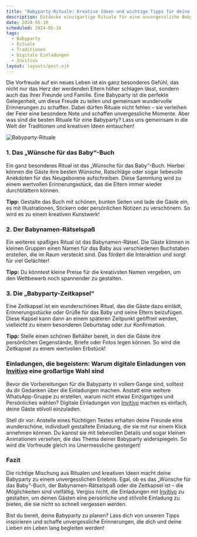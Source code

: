 ```yaml
---
title: "Babyparty-Rituale: Kreative Ideen und wichtige Tipps für deine Feier"
description: Entdecke einzigartige Rituale für eine unvergessliche Babyparty, von Traditionen bis zu modernen Ideen, und erfahre, wie digitale Einladungen von Invitivo das Ganze persönlicher machen.
date: 2024-05-10
scheduled: 2024-05-10
tags:
  - Babyparty
  - Rituale
  - Traditionen
  - Digitale Einladungen
  - Invitivo
layout: layouts/post.njk
---
```


Die Vorfreude auf ein neues Leben ist ein ganz besonderes Gefühl, das nicht nur das Herz der werdenden Eltern höher schlagen lässt, sondern auch das ihrer Freunde und Familie. Eine Babyparty ist die perfekte Gelegenheit, um diese Freude zu teilen und gemeinsam wundervolle Erinnerungen zu schaffen. Dabei dürfen Rituale nicht fehlen – sie verleihen der Feier eine besondere Note und schaffen unvergessliche Momente. Aber was sind die besten Rituale für eine Babyparty? Lass uns gemeinsam in die Welt der Traditionen und kreativen Ideen eintauchen!

![Babyparty-Rituale](/img/babyparty-rituale.webp)

### 1. **Das „Wünsche für das Baby“-Buch**

Ein ganz besonderes Ritual ist das „Wünsche für das Baby“-Buch. Hierbei können die Gäste ihre besten Wünsche, Ratschläge oder sogar liebevolle Anekdoten für das Neugeborene aufschreiben. Diese Sammlung wird zu einem wertvollen Erinnerungsstück, das die Eltern immer wieder durchblättern können.

**Tipp:** Gestalte das Buch mit schönen, bunten Seiten und lade die Gäste ein, es mit Illustrationen, Stickern oder persönlichen Notizen zu verschönern. So wird es zu einem kreativen Kunstwerk!

### 2. **Der Babynamen-Rätselspaß**

Ein weiteres spaßiges Ritual ist das Babynamen-Rätsel. Die Gäste können in kleinen Gruppen einen Namen für das Baby aus verschiedenen Buchstaben erstellen, die im Raum versteckt sind. Das fördert die Interaktion und sorgt für viel Gelächter!

**Tipp:** Du könntest kleine Preise für die kreativsten Namen vergeben, um den Wettbewerb noch spannender zu gestalten.

### 3. **Die „Babyparty-Zeitkapsel“**

Eine Zeitkapsel ist ein wunderschönes Ritual, das die Gäste dazu einlädt, Erinnerungsstücke oder Grüße für das Baby und seine Eltern beizufügen. Diese Kapsel kann dann an einem späteren Zeitpunkt geöffnet werden, vielleicht zu einem besonderen Geburtstag oder zur Konfirmation.

**Tipp:** Stelle einen schönen Behälter bereit, in den die Gäste ihre persönlichen Gegenstände, Briefe oder Fotos legen können. So wird die Zeitkapsel zu einem wertvollen Erbstück!

### **Einladungen, die begeistern: Warum digitale Einladungen von [Invitivo](https://invitivo.com/create) eine großartige Wahl sind**

Bevor die Vorbereitungen für die Babyparty in vollem Gange sind, solltest du dir Gedanken über die Einladungen machen. Anstatt eine weitere WhatsApp-Gruppe zu erstellen, warum nicht etwas Einzigartiges und Persönliches wählen? Digitale Einladungen von [Invitivo](https://invitivo.com) machen es einfach, deine Gäste stilvoll einzuladen. 

Stell dir vor: Anstelle eines flüchtigen Textes erhalten deine Freunde eine wunderschöne, individuell gestaltete Einladung, die sie mit nur einem Klick annehmen können. Du kannst sie mit liebevollen Details und sogar kleinen Animationen versehen, die das Thema deiner Babyparty widerspiegeln. So wird die Vorfreude gleich ins Unermessliche gesteigert!

### **Fazit**

Die richtige Mischung aus Ritualen und kreativen Ideen macht deine Babyparty zu einem unvergesslichen Erlebnis. Egal, ob es das „Wünsche für das Baby“-Buch, der Babynamen-Rätselspaß oder die Zeitkapsel ist – die Möglichkeiten sind vielfältig. Vergiss nicht, die Einladungen mit [Invitivo](https://invitivo.com) zu gestalten, um deinen Gästen eine persönliche und stilvolle Einladung zu bieten, die sie nicht so schnell vergessen werden.

Bist du bereit, deine Babyparty zu planen? Lass dich von unseren Tipps inspirieren und schaffe unvergessliche Erinnerungen, die dich und deine Lieben ein Leben lang begleiten werden!
